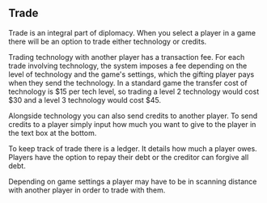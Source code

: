 ## Trade

Trade is an integral part of diplomacy. When you select a player in a game there will be an option to trade either technology or credits.

Trading technology with another player has a transaction fee. For each trade involving technology, the system imposes a fee depending on the level of technology and the game's settings, which the gifting player pays when they send the technology. In a standard game the transfer cost of technology is $15 per tech level, so trading a level 2 technology would cost $30 and a level 3 technology would cost $45.

Alongside technology you can also send credits to another player. To send credits to a player simply input how much you want to give to the player in the text box at the bottom.

To keep track of trade there is a ledger. It details how much a player owes. Players have the option to repay their debt or the creditor can forgive all debt.

Depending on game settings a player may have to be in scanning distance with another player in order to trade with them.
